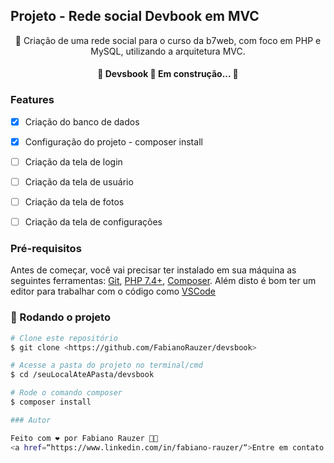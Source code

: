 ## Projeto - Rede social Devbook em MVC

<p align="center">🚀 Criação de uma rede social para o curso da b7web, com foco em PHP e MySQL, utilizando a arquitetura MVC. </p>
<h4 align="center"> 
	🚧  Devsbook 🚀 Em construção...  🚧
</h4>

### Features

- [x] Criação do banco de dados
- [x] Configuração do projeto - composer install
- [ ] Criação da tela de login
- [ ] Criação da tela de usuário
- [ ] Criação da tela de fotos
- [ ] Criação da tela de configurações


### Pré-requisitos

Antes de começar, você vai precisar ter instalado em sua máquina as seguintes ferramentas:
[Git](https://git-scm.com), [PHP 7.4+](https://www.php.net/downloads.php), [Composer](https://getcomposer.org/download/). 
Além disto é bom ter um editor para trabalhar com o código como [VSCode](https://code.visualstudio.com/)

### 🎲 Rodando o projeto

```bash
# Clone este repositório
$ git clone <https://github.com/FabianoRauzer/devsbook>

# Acesse a pasta do projeto no terminal/cmd
$ cd /seuLocalAteAPasta/devsbook

# Rode o comando composer
$ composer install

### Autor

Feito com ❤️ por Fabiano Rauzer 👋🏽 
<a href=“https://www.linkedin.com/in/fabiano-rauzer/“>Entre em contato pelo linkedin</a> ou <a href=“https://www.instagram.com/rauzer.fabiano/“>pelo Insta!</a>
